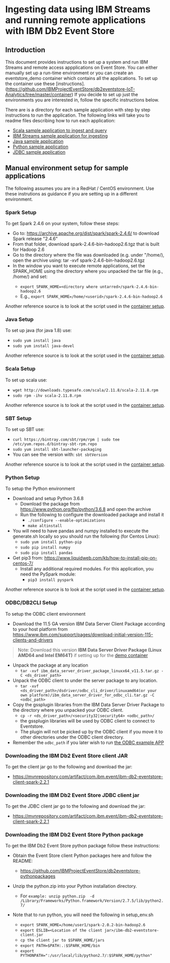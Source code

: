 # Ingesting data using IBM Streams and running remote applications with IBM Db2 Event Store

## Introduction 
This document provides instructions to set up a system and run IBM Streams and remote access appplications on Event Store. You can either manually set up a run-time environment or you can create an eventstore_demo container which contains all the applications. To set up the container use these [instructions]. (https://github.com/IBMProjectEventStore/db2eventstore-IoT-Analytics/tree/master/container) If you decide to set up just the environments you are interested in, follow the specific instructions below. 

There are is a directory for each sample application with step by step instructions to run the application.  The following links will take you to readme files describing how to run each application:

* [Scala sample application to ingest and query](ScalaApplication/README.md)
* [IBM Streams sample application for ingesting](IngestUsingIBMStreams/README.md)
* [Java sample application](JavaApplication/README.md)
* [Python sample application](PythonApplication/README.md)
* [JDBC sample application](JDBCApplication/README.md)

## Manual environment setup for sample applications

The following assumes you are in a RedHat / CentOS environment. Use these instrutions as guidance if you are setting up in a different environment.


### Spark Setup

To get Spark 2.4.6 on your system, follow these steps:

* Go to: https://archive.apache.org/dist/spark/spark-2.4.6/ to download Spark release "2.4.6"
* From that folder, download spark-2.4.6-bin-hadoop2.6.tgz that is built for Hadoop 2.6
* Go to the directory where the file was downloaded (e.g. under "/home/<userid>), open the archive using: tar -xvf spark-2.4.6-bin-hadoop2.6.tgz
* In the window you want to execute remote applications, set the SPARK_HOME using the directory where you unpacked the tar file (e.g., /home/<userid>) and set:
   * `export SPARK_HOME=<directory where untarred>/spark-2.4.6-bin-hadoop2.6`
   * E.g., `export SPARK_HOME=/home/<userid>/spark-2.4.6-bin-hadoop2.6`

Another reference source is to look at the script used in the [container setup](https://github.com/IBMProjectEventStore/db2eventstore-IoT-Analytics/blob/master/container/setup/setup-spark.sh).

### Java Setup

To set up java (for java 1.8) use: 

* `sudo yum install java`
* `sudo yum install java-devel`

Another reference source is to look at the script used in the [container setup](https://github.com/IBMProjectEventStore/db2eventstore-IoT-Analytics/blob/master/container/setup/setup-java.sh).

### Scala Setup

To set up scala use:

* `wget http://downloads.typesafe.com/scala/2.11.8/scala-2.11.8.rpm`
* `sudo rpm -ihv scala-2.11.8.rpm`

Another reference source is to look at the script used in the [container setup](https://github.com/IBMProjectEventStore/db2eventstore-IoT-Analytics/blob/master/container/setup/setup-scala.sh).

### SBT Setup

To set up SBT use:

* `curl https://bintray.com/sbt/rpm/rpm | sudo tee /etc/yum.repos.d/bintray-sbt-rpm.repo`
* `sudo yum install sbt-launcher-packaging`
* You can see the version with: `sbt sbtVersion`

Another reference source is to look at the script used in the [container setup](https://github.com/IBMProjectEventStore/db2eventstore-IoT-Analytics/blob/master/container/setup/setup-scala.sh).

### Python Setup

To setup the Python environment

* Download and setup Python 3.6.8 
   * Download the package from https://www.python.org/ftp/python/3.6.8 and open the archive
   * Run the following to configure the downloaded package and install it 
      * ```./configure --enable-optimizations```
      * ```make altinstall```
* You will need to have pandas and numpy installed to execute the generate.sh locally so you should run the following (for Centos Linux):
   * `sudo yum install python-pip`
   * `sudo pip install numpy`
   * `sudo pip install pandas`
* Get pip3 from: https://www.liquidweb.com/kb/how-to-install-pip-on-centos-7/
   * Install any additional required modules. For this application, you need the PySpark module:
      * `pip3 install pyspark`

Another reference source is to look at the script used in the [container setup](https://github.com/IBMProjectEventStore/db2eventstore-IoT-Analytics/blob/master/container/setup/setup-python.sh).

### ODBC/DB2CLI Setup

To setup the ODBC client environment

* Download the 11.5 GA version IBM Data Server Client Package according to your host platform from
  https://www.ibm.com/support/pages/download-initial-version-115-clients-and-drivers
> Note: Download this version **IBM Data Server Driver Package (Linux AMD64 and Intel EM64T)** if setting up for the [demo container](https://github.com/IBMProjectEventStore/db2eventstore-IoT-Analytics/blob/master/container)
* Unpack the package at any location
   * `tar -xvf ibm_data_server_driver_package_linuxx64_v11.5.tar.gz -C <ds_driver_path>`
* Unpack the ODBC client to under the server package to any location.
   * `tar -xvf <ds_driver_path>/dsdriver/odbc_cli_driver/linuxamd64(or your own platform)/ibm_data_server_driver_for_odbc_cli.tar.gz -C <odbc_path>`
* Copy the gssplugin libraries from the IBM Data Server Driver Package to the directory where you unpacked your ODBC client.
   * `cp -r <ds_driver_path>/<security32|security64> <odbc_path>/`
   * the gssplugin libraries will be used by ODBC client to connect to Eventstore.
   * The plugin will not be picked up by the ODBC client if you move it to other directories under the ODBC client directory. 
* Remember the `odbc_path` if you later wish to run [the ODBC example APP](https://github.com/IBMProjectEventStore/db2eventstore-IoT-Analytics/tree/master/AdvancedApplications/ODBCApplication)

### Downloading the IBM Db2 Event Store client JAR

To get the client jar go to the following and download the jar:

* https://mvnrepository.com/artifact/com.ibm.event/ibm-db2-eventstore-client-spark-2.2.1

### Downloading the IBM Db2 Event Store JDBC client jar

To get the JDBC client jar go to the following and download the jar:
  
* https://mvnrepository.com/artifact/com.ibm.event/ibm-db2-eventstore-client-spark-2.2.1

### Downloading the IBM Db2 Event Store Python package

To get the IBM Db2 Event Store python package follow these instructions: 

* Obtain the Event Store client Python packages here and follow the README:
   * https://github.com/IBMProjectEventStore/db2eventstore-pythonpackages
* Unzip the python.zip into your Python installation directory.
   * For `example: unzip python.zip  -d /Library/Frameworks/Python.framework/Version/2.7.5/lib/python2.7/`

* Note that to run python, you will need the following in setup_env.sh
   * `export SPARK_HOME=/home/user1/spark-2.0.2-bin-hadoop2.6`
   * `export ESLIB=<Location of the client jar>/ibm-db2-eventstore-client.jar`
   * `cp the client jar to $SPARK_HOME/jars`
   * `export PATH=$PATH:.:$SPARK_HOME/bin`
   * `export PYTHONPATH=":/usr/local/lib/python2.7/:$SPARK_HOME/python"`
